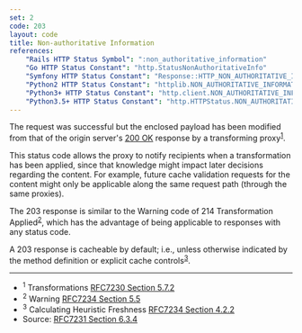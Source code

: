 ```yaml
---
set: 2
code: 203
layout: code
title: Non-authoritative Information
references:
    "Rails HTTP Status Symbol": ":non_authoritative_information"
    "Go HTTP Status Constant": "http.StatusNonAuthoritativeInfo"
    "Symfony HTTP Status Constant": "Response::HTTP_NON_AUTHORITATIVE_INFORMATION"
    "Python2 HTTP Status Constant": "httplib.NON_AUTHORITATIVE_INFORMATION"
    "Python3+ HTTP Status Constant": "http.client.NON_AUTHORITATIVE_INFORMATION"
    "Python3.5+ HTTP Status Constant": "http.HTTPStatus.NON_AUTHORITATIVE_INFORMATION"
---
```


The request was successful but the enclosed payload has been modified
from that of the origin server's [200 OK](/200) response by a
transforming proxy<sup>[1](#ref-1)</sup>.

This status code allows the proxy to notify recipients when a
transformation has been applied, since that knowledge might impact later
decisions regarding the content. For example, future cache validation
requests for the content might only be applicable along the same request
path (through the same proxies).

The 203 response is similar to the Warning code of 214 Transformation
Applied<sup>[2](#ref-2)</sup>, which has the advantage of being
applicable to responses with any status code.

A 203 response is cacheable by default; i.e., unless otherwise indicated
by the method definition or explicit cache
controls<sup>[3](#ref-3)</sup>.

---

* <span id="ref-1"><sup>1</sup> Transformations
[RFC7230 Section 5.7.2][2]</span>
* <span id="ref-2"><sup>2</sup> Warning [RFC7234 Section 5.5][3]</span>
* <span id="ref-3"><sup>3</sup> Calculating Heuristic Freshness
[RFC7234 Section 4.2.2][4]</span>
* Source: [RFC7231 Section 6.3.4][1]

[1]: <http://tools.ietf.org/html/rfc7231#section-6.3.4>
[2]: <http://tools.ietf.org/html/rfc7230#section-5.7.2>
[3]: <http://tools.ietf.org/html/rfc7234#section-5.5>
[4]: <http://tools.ietf.org/html/rfc7234#section-4.2.2>

